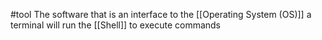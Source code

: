 #tool 
The software that is an interface to the [[Operating System (OS)]] a terminal will run the [[Shell]] to execute commands